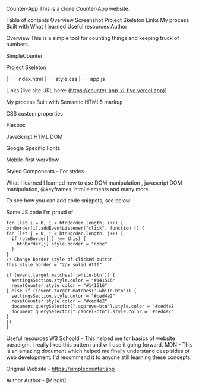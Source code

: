 Counter-App
This is a clone Counter-App website.

Table of contents Overview Screenshot Project Skeleton Links My process Built with What I learned Useful resources Author

Overview This is a simple tool for counting things and keeping truck of numbers.

SimpleCounter

Project Skeleton

|----index.html
|----style.css
|----app.js

Links [live site URL here: (https://counter-app-xi-five.vercel.app)]

My process Built with Semantic HTML5 markup

CSS custom properties

Flexbox

JavaScript HTML DOM

Google Specific Fonts

Mobile-first workflow

Styled Components - For styles

What I learned I learned how to use DOM manipulation , javascript DOM manipulation, @keyframes, html elements and many more.

To see how you can add code snippets, see below:

Some JS code I'm proud of
```javascript// Add event listener to each button 
for (let i = 0; i < btnBorder.length; i++) { btnBorder[i].addEventListener("click", function () {
for (let j = 0; j < btnBorder.length; j++) {
  if (btnBorder[j] !== this) {
    btnBorder[j].style.border = "none"
  }
}
// Change border style of clicked button
this.style.border = "2px solid #fff"

if (event.target.matches('.white-btn')) {
  settingsSection.style.color = "#141516"
  resetCounter.style.color = "#141516"
} else if (!event.target.matches('.white-btn')) {
  settingsSection.style.color = "#ced4e2"
  resetCounter.style.color = "#ced4e2"
  document.querySelector(".approve-btn").style.color = '#ced4e2'
  document.querySelector(".cancel-btn").style.color = '#ced4e2'
}
})
}
```

Useful resources W3 Schoold - This helped me for basics of website paradigm. I really liked this pattern and will use it going forward. MDN - This is an amazing document which helped me finally understand deep sides of web development. I'd recommend it to anyone still learning these concepts.

Original Website - https://simplecounter.app

Author Author - [Mizgin]
